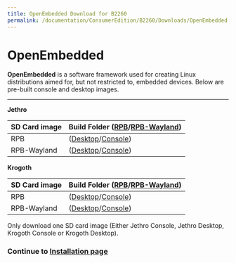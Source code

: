```yaml
---
title: OpenEmbedded Download for B2260
permalink: /documentation/ConsumerEdition/B2260/Downloads/OpenEmbedded.md/
---
```

# OpenEmbedded

**OpenEmbedded** is a software framework used for creating Linux distributions aimed for, but not restricted to, embedded devices. Below are pre-built console and desktop images.
***

**Jethro**

|   SD Card image    |  Build Folder ([RPB](http://builds.96boards.org/snapshots/reference-platform/openembedded/jethro/stih410-b2260/rpb/latest/)/[RPB-Wayland](http://builds.96boards.org/snapshots/reference-platform/openembedded/jethro/stih410-b2260/rpb-wayland/latest/)) |
|:------------------|:-----------------------|
| RPB    | ([Desktop](http://builds.96boards.org/snapshots/reference-platform/openembedded/jethro/stih410-b2260/rpb/latest/rpb-desktop-image-stih410-b2260-*.stimg)/[Console](http://builds.96boards.org/snapshots/reference-platform/openembedded/jethro/stih410-b2260/rpb/latest/rpb-console-image-stih410-b2260-*.stimg)) |
| RPB-Wayland | ([Desktop](http://builds.96boards.org/snapshots/reference-platform/openembedded/jethro/stih410-b2260/rpb-wayland/latest/rpb-weston-image-stih410-b2260-*.stimg)/[Console](http://builds.96boards.org/snapshots/reference-platform/openembedded/jethro/stih410-b2260/rpb-wayland/latest/rpb-console-image-stih410-b2260-*.stimg)) |

**Krogoth**

|   SD Card image    |  Build Folder ([RPB](http://builds.96boards.org/snapshots/reference-platform/openembedded/krogoth/stih410-b2260/rpb/latest/)/[RPB-Wayland](http://builds.96boards.org/snapshots/reference-platform/openembedded/krogoth/stih410-b2260/rpb-wayland/latest/)) |
|:------------------|:-----------------------|
| RPB    | ([Desktop](http://builds.96boards.org/snapshots/reference-platform/openembedded/krogoth/stih410-b2260/rpb/latest/rpb-desktop-image-stih410-b2260-*.stimg)/[Console](http://builds.96boards.org/snapshots/reference-platform/openembedded/krogoth/stih410-b2260/rpb/latest/rpb-console-image-stih410-b2260-*.stimg)) |
| RPB-Wayland | ([Desktop](http://builds.96boards.org/snapshots/reference-platform/openembedded/krogoth/stih410-b2260/rpb-wayland/latest/rpb-weston-image-stih410-b2260-*.stimg)/[Console](http://builds.96boards.org/snapshots/reference-platform/openembedded/krogoth/stih410-b2260/rpb-wayland/latest/rpb-console-image-stih410-b2260-*.stimg)) |

Only download one SD card image (Either Jethro Console, Jethro Desktop, Krogoth Console or Krogoth Desktop).

### Continue to [Installation page](../Installation/README.md)
